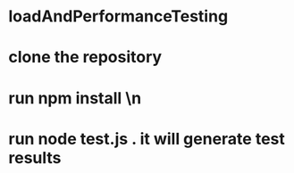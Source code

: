 # loadAndPerformanceTesting
# clone the repository 
# run npm install \n
# run node test.js . it will generate test results
